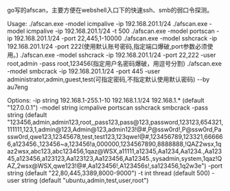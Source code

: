 go写的afscan，主要方便在webshell入口下的快速ssh、smb的弱口令探测。

Usage:
./afscan.exe -model icmpalive -ip 192.168.201.1/24
./afscan.exe -model icmpalive -ip 192.168.201.1/24 -t 500
./afscan.exe -model portscan -ip 192.168.201.1/24 -port 22,445,1-10000
./afscan.exe -model sshcrack -ip 192.168.201.1/24 -port 222(使用默认账号密码,指定端口爆破,port参数必须使用。)
./afscan.exe -model sshcrack -ip 192.168.201.1/24 -port 22,222 -user root,admin -pass root,123456(指定用户名密码爆破，用逗号分割)
./afscan.exe -model smbcrack -ip 192.168.201.1/24 -port 445 -user administrator,admin,guest,test(可指定密码,不指定默认使用默认密码)
                       --by au7eng

Options:
  -ip string
        192.168.1-255.1-10
        192.168.1.1/24
        192.168.1.* (default "127.0.0.1")
  -model string
        icmpalive
        portscan
        sshcrack
        smbcrack
  -pass string
         (default "123456,admin,admin123,root,,pass123,pass@123,password,123123,654321,111111,123,1,admin@123,Admin@123,admin123!@#,P@ssw0rd!,P@ssw0rd,Passw0rd,qwe123,12345678,test,test123,123qwe!@#,123456789,123321,666666,a123456.,123456~a,123456!a,000000,1234567890,8888888,!QAZ2wsx,1qaz2wsx,abc123,abc123456,1qaz@WSX,a11111,a12345,Aa1234,Aa1234.,Aa12345,a123456,a123123,Aa123123,Aa123456,Aa12345.,sysadmin,system,1qaz!QAZ,2wsx@WSX,qwe123!@#,Aa123456!,A123456s!,sa123456,1q2w3e")
  -port string
         (default "22,80,445,3389,8000-9000")
  -t int
        thread (default 500)
  -user string
         (default "ubuntu,admin,test,user,root")